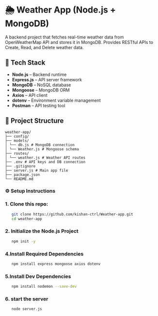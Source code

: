 # 🌦 Weather App (Node.js + MongoDB)

A backend project that fetches real-time weather data from OpenWeatherMap API and stores it in MongoDB. Provides RESTful APIs to Create, Read, and Delete weather data.

## 🚀 Tech Stack

- **Node.js** – Backend runtime
- **Express.js** – API server framework
- **MongoDB** – NoSQL database
- **Mongoose** – MongoDB ORM
- **Axios** – API client
- **dotenv** – Environment variable management
- **Postman** – API testing tool

## 📁 Project Structure

```
weather-app/
├── config/
├── models/
│ └── db.js # MongoDB connection
│ └── Weather.js # Mongoose schema
├── routes/
│ └── weather.js # Weather API routes
├── .env # API keys and DB connection 
├── .gitignore
├── server.js # Main app file
├── package.json
└── README.md
```


### ⚙️ Setup Instructions

### 1. Clone this repo:

```bash
   git clone https://github.com/kishan-ctrl/Weather-app.git
   cd weather-app 
```
### 2. Initialize the Node.js Project
```bash
   npm init -y
```

### 4.Install Required Dependencies
```bash
   npm install express mongoose axios dotenv
```
### 5.Install Dev Dependencies
```bash
   npm install nodemon --save-dev
```
### 6. start the server  

```bash
   node server.js
```





